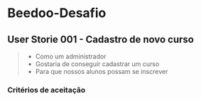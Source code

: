 # Beedoo-Desafio 

## User Storie 001 - Cadastro de novo curso
> * Como um administrador
> * Gostaria de conseguir cadastrar um curso
> * Para que nossos alunos possam se inscrever

### Critérios de aceitação

